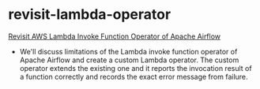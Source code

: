 # revisit-lambda-operator

[Revisit AWS Lambda Invoke Function Operator of Apache Airflow](https://jaehyeon.me/blog/2022-08-06-revisit-lambda-operator/)

- We'll discuss limitations of the Lambda invoke function operator of Apache Airflow and create a custom Lambda operator. The custom operator extends the existing one and it reports the invocation result of a function correctly and records the exact error message from failure.
